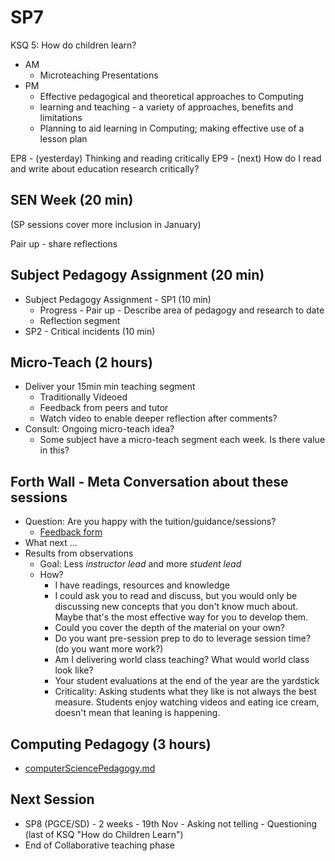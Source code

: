 SP7
===

KSQ 5: How do children learn?

* AM
    * Microteaching Presentations
* PM
    * Effective pedagogical and theoretical approaches to Computing
    * learning and teaching - a variety of approaches, benefits and limitations
    * Planning to aid learning in Computing; making effective use of a lesson plan

EP8 - (yesterday) Thinking and reading critically
EP9 - (next) How do I read and write about education research critically?

SEN Week (20 min)
--------

(SP sessions cover more inclusion in January)

Pair up - share reflections


Subject Pedagogy Assignment (20 min)
---------------------------

* Subject Pedagogy Assignment - SP1 (10 min)
    * Progress - Pair up - Describe area of pedagogy and research to date
    * Reflection segment
* SP2 - Critical incidents (10 min)


Micro-Teach (2 hours)
-----------

* Deliver your 15min min teaching segment
    * Traditionally Videoed
    * Feedback from peers and tutor
    * Watch video to enable deeper reflection after comments?
* Consult: Ongoing micro-teach idea?
    * Some subject have a micro-teach segment each week. Is there value in this?


Forth Wall - Meta Conversation about these sessions
---------------------------------------------------

* Question: Are you happy with the tuition/guidance/sessions?
    * [Feedback form](https://forms.office.com/Pages/ResponsePage.aspx?id=2rIgA90iq02MIW5kS6FPE4bZosdBzY5AvRurHpjUivVUNlVVVzJDNUVJWUVDUEU1TVBLMFpOVUMzNS4u)
* What next ...
* Results from observations
    * Goal: Less _instructor lead_ and more _student lead_
    * How?
        * I have readings, resources and knowledge
        * I could ask you to read and discuss, but you would only be discussing new concepts that you don't know much about. Maybe that's the most effective way for you to develop them.
        * Could you cover the depth of the material on your own?
        * Do you want pre-session prep to do to leverage session time? (do you want more work?)
        * Am I delivering world class teaching? What would world class look like?
        * Your student evaluations at the end of the year are the yardstick
        * Criticality: Asking students what they like is not always the best measure. Students enjoy watching videos and eating ice cream, doesn't mean that leaning is happening.


Computing Pedagogy (3 hours)
------------------

* [computerSciencePedagogy.md](./computerSciencePedagogy.md)


Next Session
------------

* SP8 (PGCE/SD) - 2 weeks - 19th Nov - Asking not telling - Questioning (last of KSQ "How do Children Learn")
* End of Collaborative teaching phase
